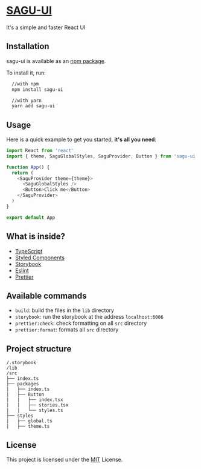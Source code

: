 # [SAGU-UI](https://vczb.github.io/sagu-ui)

It's a simple and faster React UI

## Installation

sagu-ui is available as an [npm package](https://www.npmjs.com/package/sagu-ui).

To install it, run:

```bash
  //with npm
  npm install sagu-ui

  //with yarn
  yarn add sagu-ui
```

## Usage

Here is a quick example to get you started, **it's all you need**:

```js
import React from 'react'
import { theme, SaguGlobalStyles, SaguProvider, Button } from 'sagu-ui'

function App() {
  return (
    <SaguProvider theme={theme}>
      <SaguGlobalStyles />
      <Button>Click me</Button>
    </SaguProvider>
  )
}

export default App
```

## What is inside?

- [TypeScript](https://www.typescriptlang.org/)
- [Styled Components](https://styled-components.com/)
- [Storybook](https://storybook.js.org/)
- [Eslint](https://eslint.org/)
- [Prettier](https://prettier.io/)

## Available commands

- `build`: build the files in the `lib` directory
- `storybook`: run the storybook at the address `localhost:6006`
- `prettier:check`: check formatting on all `src` directory
- `prettier:format`: formats all `src` directory

## Project structure

```
/.storybook
/lib
/src
├── index.ts
├── packages
|   ├── index.ts
|   ├── Button
|   |   ├── index.tsx
|   |   ├── stories.tsx
|   |   └── styles.ts
├── styles
|   ├── global.ts
|   ├── theme.ts
```

## License

This project is licensed under the [MIT](./LICENSE) License.
